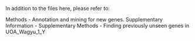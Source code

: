 In addition to the files here, please refer to:

Methods - Annotation and mining for new genes.
Supplementary Information - Supplementary Methods - Finding previously unseen genes in UOA_Wagyu_1_Y
